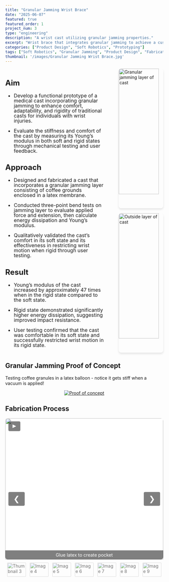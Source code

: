 ```yaml
---
title: "Granular Jamming Wrist Brace"
date: "2025-06-07"
featured: true
featured_order: 1
project_num: 3
type: "engineering"
description: "A wrist cast utilizing granular jamming properties."
excerpt: "Wrist brace that integrates granular jamming to achieve a custom fit in its soft state while providing stabilizing in its rigid state."
categories: ["Product Design", "Soft Robotics", "Prototyping"]
tags: ["Soft Robotics", "Granular Jamming", "Product Design", "Fabrication"]
thumbnail: '/images/Granular Jamming Wrist Brace.jpg'
---
```


<div style="display: grid; grid-template-columns: 2fr 1fr; gap: 2rem; margin: 1rem 0;">
  <!-- Left Column - Text -->
  <div style="font-size: 1.0rem; line-height: 1.0;">
    <h2>Aim</h2>
     <ul>
      <li><p>Develop a functional prototype of a medical cast incorporating granular jamming to enhance comfort, adaptability, and rigidity of traditional casts for individuals with wrist injuries.</p></li>
      <li><p>Evaluate the stiffness and comfort of the cast by measuring its Young’s modulus in both soft and rigid states through mechanical testing and user feedback.</p></li>
      </ul>
    <h2>Approach</h2>
     <ul>
      <li><p>Designed and fabricated a cast that incorporates a granular jamming layer consisting of coffee grounds enclosed in a latex membrane.</p></li>
      <li><p>Conducted three-point bend tests on jamming layer to evaluate applied force and extension, then calculate energy dissipation and Young’s modulus.</p></li>
      <li><p>Qualitatively validated the cast’s comfort in its soft state and its effectiveness in restricting wrist motion when rigid through user testing.</p></li>
     </ul>
    <h2>Result</h2>
     <ul>
      <li><p>Young’s modulus of the cast increased by approximately 47 times when in the rigid state compared to the soft state.</p></li>
      <li><p>Rigid state demonstrated significantly higher energy dissipation, suggesting improved impact resistance.</p></li>
      <li><p>User testing confirmed that the cast was comfortable in its soft state and successfully restricted wrist motion in its rigid state.</p></li>
      </ul>
  </div>

  <!-- Right Column - Images -->
  <div style="display: flex; flex-direction: column; align-items: flex-end; gap: 1rem;">
    <img src="/images/Jamming Brace/WristBraceBack.jpg" alt="Granular jamming layer of cast" style="width: 90%; border-radius: 8px; box-shadow: 0 4px 6px rgba(0, 0, 0, 0.1);" />
    <img src="/images/Jamming Brace/WristBraceFront.jpg" alt="Outside layer of cast" style="width: 90%; border-radius: 8px; box-shadow: 0 4px 6px rgba(0, 0, 0, 0.1);" />
  </div>
</div>

<!-- Section 3: Poster -->
<div class="grid grid-cols-1 lg:grid-cols-3 gap-8 my-12">
  <div class="lg:col-span-2 prose prose-lg max-w-none">
    <h2>Granular Jamming Proof of Concept</h2>
    <p>Testing coffee granules in a latex balloon - notice it gets stiff when a vacuum is applied!</p>
  </div>
    <div style="text-align: center;">
      <a href="/images/Jamming Brace/GranularJamming.gif">
        <img src="/images/Jamming Brace/GranularJamming.gif" alt="Proof of concept" class="w-full h-full object-cover rounded-lg shadow-md cursor-pointer hover:opacity-90 transition-opacity" />
      </a>
    </div>
</div>

## Fabrication Process

<div class="slideshow">
  <div class="slides">
    <div class="slide active">
      <img src="/images/Jamming Brace/prototype-1.jpg" alt="Image 1">
      <div class="caption">Glue latex to create pocket</div>
    </div>
    <div class="slide">
      <img src="/images/Jamming Brace/prototype-2.jpg" alt="Image 2">
      <div class="caption">Insert coffee granules and seal with pump to enable vacuum</div>
    </div>
    <div class="slide">
      <img src="/images/Jamming Brace/prototype-3.png" alt="Image 3">
      <div class="caption">Initial prototype</div>
    </div>
    <div class="slide">
      <img src="/images/Jamming Brace/creating-TPU-prototype.jpg" alt="Image 4">
      <div class="caption">Testing thermoplastic polyurethane (TPU) for jamming layer</div>
    </div>
    <div class="slide">
      <img src="/images/Jamming Brace/TPUprototype.jpg" alt="Image 5">
      <div class="caption">TPU layer too thin, continued with latex sheets</div>
    </div>
    <div class="slide">
      <img src="/images/Jamming Brace/testing.jpg" alt="Image 6">
    </div>
    <div class="slide">
      <img src="/images/Jamming Brace/block-test.jpg" alt="Image 7">
      <div class="caption">Block test</div>
    </div>
    <div class="slide">
      <img src="/images/Jamming Brace/3-point-bend-test.jpg" alt="Image 8">
      <div class="caption">Three point bend test</div>
    </div>
    <div class="slide">
      <img src="/images/Jamming Brace/WristBraceBack.jpg" alt="Image 9">
      <div class="caption">Final prototype - jamming layer</div>
    </div>
    <div class="slide">
      <img src="/images/Jamming Brace/WristBraceFront.jpg" alt="Image 10">
      <div class="caption">Final prototype - top layer with 3D printed enforcements</div>
    </div>
    <div class="slide">
      <img src="/images/Jamming Brace/brace-layers.png" alt="Image 11">
      <div class="caption">Visual of four-layered final prototype</div>
    </div>
  </div>

  <button class="prev" onclick="moveSlide(-1)">&#10094;</button>
  <button class="next" onclick="moveSlide(1)">&#10095;</button>
  <button class="play" onclick="togglePlay()">&#9658;</button>

  <div class="thumbnails">
    <img src="/images/Jamming Brace/prototype-1.jpg" alt="Thumbnail 1" onclick="currentSlide(0)" class="thumbnail active">
    <img src="/images/Jamming Brace/prototype-2.jpg" alt="Thumbnail 2" onclick="currentSlide(1)" class="thumbnail">
    <img src="/images/Jamming Brace/prototype-3.png" alt="Thumbnail 3" onclick="currentSlide(2)" class="thumbnail">
    <img src="/images/Jamming Brace/creating-TPU-prototype.jpg" alt="Image 4" onclick="currentSlide(3)" class="thumbnail">
    <img src="/images/Jamming Brace/TPUprototype.jpg" alt="Image 5" onclick="currentSlide(4)" class="thumbnail">
    <img src="/images/Jamming Brace/testing.jpg" alt="Image 6" onclick="currentSlide(5)" class="thumbnail">
    <img src="/images/Jamming Brace/block-test.jpg" alt="Image 7" onclick="currentSlide(6)" class="thumbnail">
    <img src="/images/Jamming Brace/3-point-bend-test.jpg" alt="Image 8" onclick="currentSlide(7)" class="thumbnail">
    <img src="/images/Jamming Brace/WristBraceBack.jpg" alt="Image 9" onclick="currentSlide(8)" class="thumbnail">
    <img src="/images/Jamming Brace/WristBraceFront.jpg" alt="Image 10" onclick="currentSlide(9)" class="thumbnail">
    <img src="/images/Jamming Brace/brace-layers.png" alt="Image 11" onclick="currentSlide(10)" class="thumbnail">
  </div>
</div>

<style>
.slideshow {
  position: relative;
  max-width: 600px;
  margin: 0 auto;
  overflow: hidden;
  border-radius: 8px;
  background: transparent;
}
.slideshow * { margin-top: 0 !important; margin-bottom: 0 !important; }

/* Slides container with fixed height */
.slides { 
  display: flex; 
  flex-direction: column; 
  gap: 0; 
  height: 450px; /* Set a fixed height for consistency */
  position: relative;
  background: #f5f5f5; /* Optional: background color for letterboxed areas */
}

.slide { 
  display: none; 
  position: relative;
  height: 100%; /* Take full height of container */
  width: 100%;
}

.slide.active { display: block; }

.slide img, .slide video {
  width: 100%;
  height: 100%; /* Fill the container height exactly */
  object-fit: contain; /* Show full image with letterboxing if needed */
  /* Use object-fit: cover; if you prefer to crop images to fill the space */
  object-position: center; /* Center the image within the container */
  display: block;
  vertical-align: top;
  border-radius: 8px 8px 0 0;
  margin: 0 !important;
  line-height: 0 !important;
  font-size: 0 !important;
  background: #fff; /* Background for letterboxed areas */
}

/* Caption with black transparent background */
.caption {
  position: absolute;
  bottom: 0;
  width: 100%;
  background: rgba(0, 0, 0, 0.5);
  color: white;
  text-align: center;
  padding: 6px 8px;
  font-size: 0.9rem;
  border-radius: 0 0 8px 8px;
  box-sizing: border-box;
  z-index: 2;
}

/* Thumbnails */
.thumbnails {
  display: flex; justify-content: center; gap: 8px;
  margin-top: 6px; padding: 8px 0;
  background: transparent; border-radius: 0 0 8px 8px;
}
.thumbnail {
  width: 60px; height: 45px; object-fit: cover;
  border-radius: 4px; cursor: pointer;
  opacity: 0.6; transition: opacity 0.3s ease, transform 0.2s ease;
  border: 2px solid transparent;
}
.thumbnail:hover { opacity: 0.8; transform: scale(1.05); }
.thumbnail.active { opacity: 1; border-color: #007bff; transform: scale(1.1); }

/* Buttons */
.prev, .next, .play {
  cursor: pointer; position: absolute;
  transform: translateY(-50%);
  padding: 0.5rem 1rem; color: white;
  background: rgba(0,0,0,0.5); border: none;
  border-radius: 4px; font-size: 1.5rem;
  user-select: none; transition: background 0.3s ease;
  z-index: 3;
}
.prev:hover, .next:hover, .play:hover { background: rgba(0,0,0,0.7); }
.prev { top: 50%; left: 10px; }
.next { top: 50%; right: 10px; }

/* Play button in top-left corner */
.play {
  top: 10px; left: 10px;
  transform: none; font-size: 1.2rem;
  padding: 0.3rem 0.6rem;
}

/* Responsive adjustments */
@media (max-width: 768px) {
  .slides {
    height: 300px; /* Smaller height on mobile */
  }
  
  .slideshow {
    max-width: 100%;
    margin: 0 10px;
  }
}
</style>

<script>
let slideIndex = 0;
let autoPlay = false;
let autoPlayInterval;
const slides = document.querySelectorAll('.slide');
const thumbnails = document.querySelectorAll('.thumbnail');
const playButton = document.querySelector('.play');

function showSlide(n) {
  slides.forEach((slide, i) => {
    slide.classList.toggle('active', i === n);
  });
  thumbnails.forEach((thumb, i) => {
    thumb.classList.toggle('active', i === n);
  });
}

function moveSlide(step) {
  slideIndex = (slideIndex + step + slides.length) % slides.length;
  showSlide(slideIndex);
}

function currentSlide(n) {
  slideIndex = n;
  showSlide(slideIndex);
}

function togglePlay() {
  autoPlay = !autoPlay;
  playButton.innerHTML = autoPlay ? "&#10074;&#10074;" : "&#9658;"; // pause/play symbols
  if (autoPlay) {
    autoPlayInterval = setInterval(() => moveSlide(1), 2500);
  } else {
    clearInterval(autoPlayInterval);
  }
}

showSlide(slideIndex);
</script>

<!-- Section 3: Single Large Image -->
<!-- <div class="grid grid-cols-1 lg:grid-cols-3 gap-8 my-12">
  <div class="lg:col-span-2 prose prose-lg max-w-none">
    <h2>Fabrication Process</h2>
  </div>
  <div>
    <img src="/images/Semi-Autonomous De-Icing Robot.png" alt="Hero" class="w-full h-full object-cover rounded-lg shadow-md" />
  </div>
</div> -->
